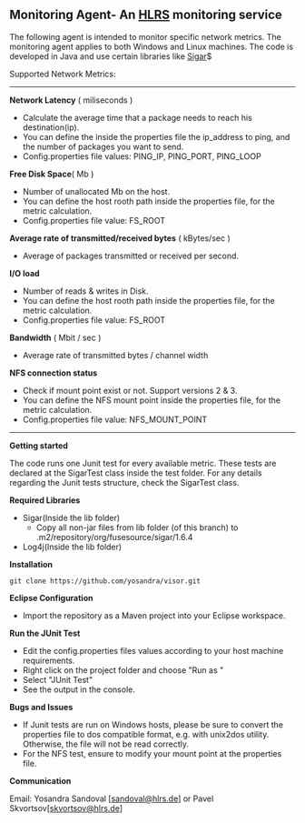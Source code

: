 **Monitoring Agent- An [HLRS](https://www.hlrs.de/) monitoring service**
------------------------------------------------
The following agent is intended to monitor specific network metrics. The monitoring agent applies to both Windows and Linux machines. The code is developed in Java and use certain libraries like [Sigar](https://github.com/hyperic/sigar)$

Supported Network Metrics:


----------


 **Network Latency** ( miliseconds )

 - Calculate the average time that a package needs to reach his destination(ip).
 - You can define the inside the properties file the ip_address to ping, and the number of packages you want to send.
 - Config.properties file values: PING_IP, PING_PORT, PING_LOOP

**Free Disk Space**( Mb )

 - Number of unallocated Mb on the host.
 - You can define the host rooth path inside the properties file, for the metric calculation.
 - Config.properties file value: FS_ROOT

**Average rate of transmitted/received bytes** ( kBytes/sec )
 

 - Average of packages transmitted or received per second.

**I/O load**

 - Number of reads & writes in Disk.
 - You can define the host rooth path inside the properties file, for the metric calculation.
 - Config.properties file value: FS_ROOT
 
**Bandwidth** ( Mbit / sec )
 

 - Average rate of transmitted bytes / channel width

**NFS connection status** 
 - Check if mount point exist or not. Support versions 2 & 3. 
 - You can define the NFS mount point inside the properties file, for the metric calculation.
 - Config.properties file value: NFS_MOUNT_POINT


----------


**Getting started**

The code runs one Junit test for every available metric. These tests are declared at the SigarTest class inside the test folder.
For any details regarding the Junit tests structure, check the SigarTest class.

**Required Libraries**

 - Sigar(Inside the lib folder)
 	- Copy all non-jar files from lib folder (of this branch) to .m2/repository/org/fusesource/sigar/1.6.4
 - Log4j(Inside the lib folder)

**Installation**

    git clone https://github.com/yosandra/visor.git

**Eclipse Configuration**

 - Import the repository as a Maven project into your Eclipse workspace.

**Run the JUnit Test**
 - Edit the config.properties files values according to your host machine requirements.
 - Right click on the project folder and choose "Run as "
 - Select "JUnit Test"
 - See the output in the console.

**Bugs and Issues**

 - If Junit tests are run on Windows  hosts, please be sure to convert the properties file to dos compatible format, e.g. with unix2dos utility. Otherwise,  the file will not be read correctly.
 - For the NFS test, ensure to modify your mount point at the properties file.

**Communication**

Email: Yosandra Sandoval [sandoval@hlrs.de] or Pavel Skvortsov[skvortsov@hlrs.de]  





